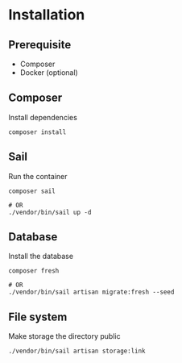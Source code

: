# Installation

## Prerequisite

-   Composer
-   Docker (optional)

## Composer

Install dependencies

```
composer install
```

## Sail

Run the container

```
composer sail

# OR
./vendor/bin/sail up -d
```

## Database

Install the database

```
composer fresh

# OR
./vendor/bin/sail artisan migrate:fresh --seed
```

## File system

Make storage the directory public

```
./vendor/bin/sail artisan storage:link
```
